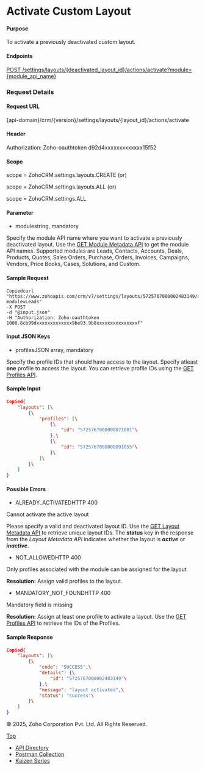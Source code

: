 # Activate Custom Layout

#### Purpose

To activate a previously deactivated custom layout.

#### Endpoints

[POST /settings/layouts/{deactivated\_layout\_id}/actions/activate?module={module\_api\_name}](https://www.zoho.com/crm/developer/docs/api/v7/activate-custom-layout.html)

### Request Details

#### Request URL

{api-domain}/crm/{version}/settings/layouts/{layout\_id}/actions/activate

#### Header

Authorization: Zoho-oauthtoken d92d4xxxxxxxxxxxxx15f52

#### Scope

scope = ZohoCRM.settings.layouts.CREATE (or)

scope = ZohoCRM.settings.layouts.ALL (or)

scope = ZohoCRM.settings.ALL

#### Parameter

- modulestring, mandatory



Specify the module API name where you want to activate a previously deactivated layout. Use the [GET Module Metadata API](https://www.zoho.com/crm/developer/docs/api/v7/module-meta.html) to get the module API names. Supported modules are Leads, Contacts, Accounts, Deals, Products, Quotes, Sales Orders, Purchase, Orders, Invoices, Campaigns, Vendors, Price Books, Cases, Solutions, and Custom.


#### Sample Request

``` curl
Copiedcurl "https://www.zohoapis.com/crm/v7/settings/layouts/5725767000002483149/actions/activate?module=Leads"
-X POST
-d "@input.json"
-H "Authorization: Zoho-oauthtoken 1000.8cb99dxxxxxxxxxxxxx9be93.9b8xxxxxxxxxxxxxxxf"
```

#### Input JSON Keys

- profilesJSON array, mandatory



Specify the profile IDs that should have access to the layout. Specify atleast **one** profile to access the layout. You can retrieve profile IDs using the [GET Profiles API](https://www.zoho.com/crm/developer/docs/api/v7/get-profiles.html).


#### Sample Input

``` json
Copied{
    "layouts": [\
        {\
            "profiles": [\
                {\
                    "id": "5725767000000871001"\
                },\
                {\
                    "id": "5725767000000091055"\
                }\
            ]\
        }\
    ]
}
```

#### Possible Errors

- ALREADY\_ACTIVATEDHTTP 400

Cannot activate the active layout

Please specify a valid and deactivated layout ID. Use the [GET Layout Metadata API](https://www.zoho.com/crm/developer/docs/api/v7/layouts-meta.html) to retrieve unique layout IDs. The **status** key in the response from the _Layout Metadata API_ indicates whether the layout is _**active**_ or _**inactive**_.

- NOT\_ALLOWEDHTTP 400

Only profiles associated with the module can be assigned for the layout

**Resolution:** Assign valid profiles to the layout.

- MANDATORY\_NOT\_FOUNDHTTP 400

Mandatory field is missing

**Resolution:** Assign at least one profile to activate a layout. Use the [GET Profiles API](https://www.zoho.com/crm/developer/docs/api/v7/get-profiles.html) to retrieve the IDs of the Profiles.


#### Sample Response

``` json
Copied{
    "layouts": [\
        {\
            "code": "SUCCESS",\
            "details": {\
                "id": "5725767000002483149"\
            },\
            "message": "layout activated",\
            "status": "success"\
        }\
    ]
}
```

© 2025, Zoho Corporation Pvt. Ltd. All Rights Reserved.

[Top](https://www.zoho.com/crm/developer/docs/api/v7/activate-custom-layout.html#top)

- [API Directory](https://www.zoho.com/crm/developer/docs/api-directory.html?source_from=qlink_)
- [Postman Collection](https://www.postman.com/zohocrmdevelopers/workspace/zoho-crm-developers/overview?source_from=qlink_)
- [Kaizen Series](https://www.zoho.com/crm/developer/docs/kaizen-series-directory.html?source_from=qlink_)